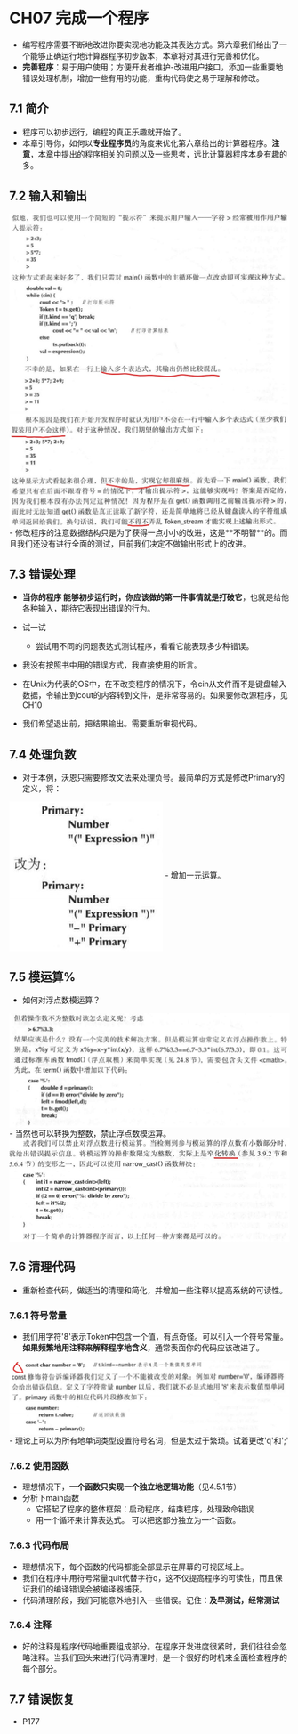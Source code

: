 # CH07 完成一个程序

- 编写程序需要不断地改进你要实现地功能及其表达方式。第六章我们给出了一个能够正确运行地计算器程序初步版本，本章将对其进行完善和优化。
- **完善程序**：易于用户使用；方便开发者维护-改进用户接口，添加一些重要地错误处理机制，增加一些有用的功能，重构代码使之易于理解和修改。

## 7.1 简介
- 程序可以初步运行，编程的真正乐趣就开始了。
- 本章引导你，如何以**专业程序员**的角度来优化第六章给出的计算器程序。**注意**，本章中提出的程序相关的问题以及一些思考，远比计算器程序本身有趣的多。

## 7.2 输入和输出
<img src="01.jpg" style="zoom:100%" div align="center">
<img src="02.jpg" style="zoom:100%" div align="center">
- 修改程序的注意数据结构只是为了获得一点小小的改进，这是**不明智**的。而且我们还没有进行全面的测试，目前我们决定不做输出形式上的改进。

## 7.3 错误处理
- **当你的程序 能够初步运行时，你应该做的第一件事情就是打破它**，也就是给他各种输入，期待它表现出错误的行为。
- 试一试
	- 尝试用不同的问题表达式测试程序，看看它能表现多少种错误。 

- 我没有按照书中用的错误方式，我直接使用的断言。
- 在Unix为代表的OS中，在不改变程序的情况下，令cin从文件而不是键盘输入数据，令输出到cout的内容转到文件，是非常容易的。如果要修改源程序，见CH10
- 我们希望退出前，把结果输出。需要重新审视代码。

## 7.4 处理负数
- 对于本例，沃恩只需要修改文法来处理负号。最简单的方式是修改Primary的定义，将：
<img src="03.jpg" style="zoom:100%" div align="center">
- 增加一元运算。

## 7.5 模运算%
- 如何对浮点数模运算？
<img src="04.jpg" style="zoom:100%" div align="center">
- 当然也可以转换为整数，禁止浮点数模运算。
<img src="05.jpg" style="zoom:100%" div align="center">

## 7.6 清理代码
- 重新检查代码，做适当的清理和简化，并增加一些注释以提高系统的可读性。

### 7.6.1 符号常量
- 我们用字符'8'表示Token中包含一个值，有点奇怪。可以引入一个符号常量。**如果频繁地用注释来解释程序地含义**，通常表面你的代码应该改进了。
<img src="06.jpg" style="zoom:100%" div align="center">
- 理论上可以为所有地单词类型设置符号名词，但是太过于繁琐。试着更改'q'和';'

### 7.6.2 使用函数
- 理想情况下，**一个函数只实现一个独立地逻辑功能**（见4.5.1节）
- 分析下main函数
	- 它搭起了程序的整体框架：启动程序，结束程序，处理致命错误
	- 用一个循环来计算表达式。  可以把这部分独立为一个函数。

### 7.6.3  代码布局
- 理想情况下，每个函数的代码都能全部显示在屏幕的可视区域上。
- 我们在程序中用符号常量quit代替字符q，这不仅提高程序的可读性，而且保证我们的编译错误会被编译器捕获。
- 代码清理阶段，我们可能意外地引入一些错误。记住：**及早测试，经常测试**

### 7.6.4 注释
- 好的注释是程序代码地重要组成部分。在程序开发进度很紧时，我们往往会忽略注释。当我们回头来进行代码清理时，是一个很好的时机来全面检查程序的每个部分。

## 7.7 错误恢复
- P177